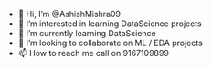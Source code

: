 - 👋 Hi, I’m @AshishMishra09
- 👀 I’m interested in learning DataScience projects  
- 🌱 I’m currently learning DataScience
- 💞️ I’m looking to collaborate on ML / EDA projects
- 📫 How to reach me call on 9167109899

<!---
AshishMishra09/AshishMishra09 is a ✨ special ✨ repository because its `README.md` (this file) appears on your GitHub profile.
You can click the Preview link to take a look at your changes.
--->
